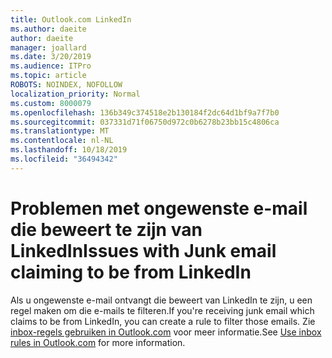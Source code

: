 ```yaml
---
title: Outlook.com LinkedIn
ms.author: daeite
author: daeite
manager: joallard
ms.date: 3/20/2019
ms.audience: ITPro
ms.topic: article
ROBOTS: NOINDEX, NOFOLLOW
localization_priority: Normal
ms.custom: 8000079
ms.openlocfilehash: 136b349c374518e2b130184f2dc64d1bf9a7f7b0
ms.sourcegitcommit: 037331d71f06750d972c0b6278b23bb15c4806ca
ms.translationtype: MT
ms.contentlocale: nl-NL
ms.lasthandoff: 10/18/2019
ms.locfileid: "36494342"
---
```

# <a name="issues-with-junk-email-claiming-to-be-from-linkedin"></a><span data-ttu-id="4d1d9-102">Problemen met ongewenste e-mail die beweert te zijn van LinkedIn</span><span class="sxs-lookup"><span data-stu-id="4d1d9-102">Issues with Junk email claiming to be from LinkedIn</span></span>

<span data-ttu-id="4d1d9-103">Als u ongewenste e-mail ontvangt die beweert van LinkedIn te zijn, u een regel maken om die e-mails te filteren.</span><span class="sxs-lookup"><span data-stu-id="4d1d9-103">If you're receiving junk email which claims to be from LinkedIn, you can create a rule to filter those emails.</span></span>
<span data-ttu-id="4d1d9-104">Zie [inbox-regels gebruiken in Outlook.com](https://aka.ms/OutlookComInboxRules) voor meer informatie.</span><span class="sxs-lookup"><span data-stu-id="4d1d9-104">See [Use inbox rules in Outlook.com](https://aka.ms/OutlookComInboxRules) for more information.</span></span>



